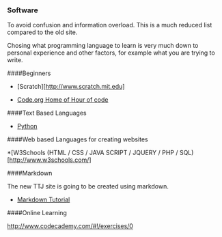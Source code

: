 ### Software

To avoid confusion and information overload. This is a much reduced list compared to the old site. 

Chosing what programming language to learn is very much down to personal experience and other factors, for example what you are trying to write.


####Beginners

* [Scratch][http://www.scratch.mit.edu]

* [Code.org Home of Hour of code](http://www.code.org/)

####Text Based Languages

* [Python](https://www.python.org/)



####Web based Languages for creating websites

*[W3Schools (HTML / CSS / JAVA SCRIPT / JQUERY / PHP / SQL) [http://www.w3schools.com/]

####Markdown

The new TTJ site is going to be created using markdown.

* [Markdown Tutorial](http://www.markdowntutorial.com/)


####Online Learning

http://www.codecademy.com/#!/exercises/0


